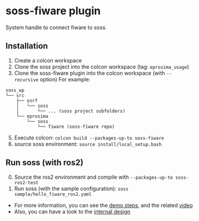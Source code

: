 # soss-fiware plugin
System handle to connect fiware to *soss*.

## Installation
1. Create a colcon workspace
2. Clone the soss project into the colcon workspace (tag: `eprosima_usage`)
3. Clone the soss-fiware plugin into the colcon workspace (with `--recursive` option)
For example:
```
soss_wp
└── src
    ├── osrf
    │   └── soss
    │       └── ... (soss project subfolders)
    └── eprosima
        └── soss
            └── fiware (soss-fiware repo)
```
5. Execute colcon: `colcon build --packages-up-to soss-fiware`
6. source soss environment: `source install/local_setup.bash`

## Run soss (with ros2)
0. Source the ros2 environment and compile with `--packages-up-to soss-ros2-test`
1. Run soss (with the sample configuration): `soss sample/hello_fiware_ros2.yaml`

- For more information, you can see the [demo steps](sample/demo.md),
and the related [video](https://drive.google.com/open?id=1w90DAPkovjwj7673d5RfOINlAAc7kWb1)
- Also, you can have a look to the [internal design](doc/design.md)
